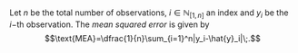 Let $n$ be the total number of observations, $i\in\mathbb{N}_{[1, n]}$ an index  and $y_i$ be the $i-$th observation. The *mean squared error* is given by
$$\text{MEA}=\dfrac{1}{n}\sum_{i=1}^n|y_i-\hat{y}_i|\;.$$
